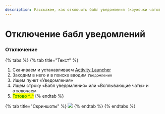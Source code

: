 ```yaml
---
description: Расскажем, как отключить бабл уведомления (кружочки чатов по краям экрана)
---
```


# Отключение бабл уведомлений

### **Отключение**

{% tabs %}
{% tab title="Текст" %}
1. Скачиваем и устанавливаем [Activity Launcher](https://play.google.com/store/apps/details?id=de.szalkowski.activitylauncher)
2. Заходим в него и в поиске вводим `Уведомления`
3. Ищем пункт «Уведомления»
4. Ищем строку «Бабл уведомления» или «Всплывающие чаты» и отключаем
5. <mark style="color:green;">Готово ^\_^</mark>
{% endtab %}

{% tab title="Скриншоты" %}
![](https://telegra.ph/file/1eeff0f76b901a5b93f98.jpg)
{% endtab %}
{% endtabs %}
